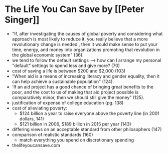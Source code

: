
# The Life You Can Save by [[Peter Singer]]

* "If, after investigating the causes of global poverty and considering what approach is most likely to reduce it, you really believe that a more revolutionary change is needed , then it would make sense to put your time, energy, and money into organizations promoting that revolution in the global economic system" (36).
* we tend to follow the default settings --> how can I arrange my personal "default" settings to spend less and give more? (70)
* cost of saving a life is between $200 and $2,000 (103)
* "When aid is a means of increasing literacy and gender equality, then it can help achieve a sustainable population" (124). 
* 'If an aid project has a good chance of bringing great benefits to the poor, and the cost to us of making that aid project possible is comparatively minor, then we should still give the money" (125).
* justification of expense of college education (pg. 138)
* cost of alleviating poverty:
    * $124 billion a year to raise everyone above the poverty line (in 2001 dollars, 141)
    * $121 billion in 2006, $189 billion in 2015 per year (143)
* differing views on an acceptable standard from other philosophers (147)
* comparison of realistic standards (160)
    * match everything you spend on discretionary spending
* thelifeyoucansave.com

